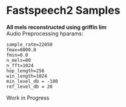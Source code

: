 # Fastspeech2 Samples
**All mels reconstructed using griffin lim** <br />
Audio Preprocessing hparams:
```
sample_rate=22050      
fmax=8000.0       
fmin=0.0       
n_mels=80    
n_fft=1024    
hop_length=256   
win_length=1024 
min_level_db = -100
ref_level_db = 20
```
Work in Progress
